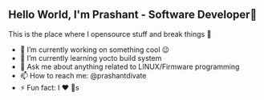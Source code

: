 ## Hello World, I'm Prashant - Software Developer👋

This is the place where I opensource stuff and break things 🤣
* 🔭 I’m currently working on something cool 😉 
* 🌱 I’m currently learning yocto build system
* 💬 Ask me about anything related to LINUX/Firmware programming
* 📫 How to reach me: @prashantdivate
* ⚡ Fun fact: I ❤️ 🐶s
